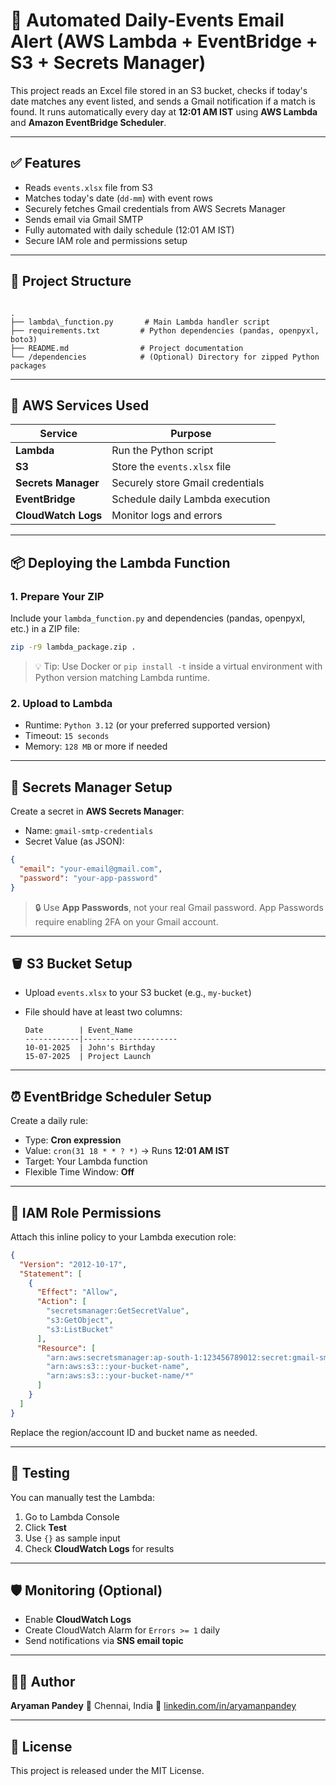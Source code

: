 # 🎯 Automated Daily-Events Email Alert (AWS Lambda + EventBridge + S3 + Secrets Manager)

This project reads an Excel file stored in an S3 bucket, checks if today's date matches any event listed, and sends a Gmail notification if a match is found. It runs automatically every day at **12:01 AM IST** using **AWS Lambda** and **Amazon EventBridge Scheduler**.

---

## ✅ Features

- Reads `events.xlsx` file from S3
- Matches today's date (`dd-mm`) with event rows
- Securely fetches Gmail credentials from AWS Secrets Manager
- Sends email via Gmail SMTP
- Fully automated with daily schedule (12:01 AM IST)
- Secure IAM role and permissions setup

---

## 📁 Project Structure

```

.
├── lambda\_function.py       # Main Lambda handler script
├── requirements.txt         # Python dependencies (pandas, openpyxl, boto3)
├── README.md                # Project documentation
└── /dependencies            # (Optional) Directory for zipped Python packages

````

---

## 🔐 AWS Services Used

| Service             | Purpose                                  |
|---------------------|-------------------------------------------|
| **Lambda**          | Run the Python script                    |
| **S3**              | Store the `events.xlsx` file             |
| **Secrets Manager** | Securely store Gmail credentials         |
| **EventBridge**     | Schedule daily Lambda execution          |
| **CloudWatch Logs** | Monitor logs and errors                  |

---

## 📦 Deploying the Lambda Function

### 1. Prepare Your ZIP

Include your `lambda_function.py` and dependencies (pandas, openpyxl, etc.) in a ZIP file:
```bash
zip -r9 lambda_package.zip .
````

> 💡 Tip: Use Docker or `pip install -t` inside a virtual environment with Python version matching Lambda runtime.

### 2. Upload to Lambda

* Runtime: `Python 3.12` (or your preferred supported version)
* Timeout: `15 seconds`
* Memory: `128 MB` or more if needed

---

## 🔑 Secrets Manager Setup

Create a secret in **AWS Secrets Manager**:

* Name: `gmail-smtp-credentials`
* Secret Value (as JSON):

```json
{
  "email": "your-email@gmail.com",
  "password": "your-app-password"
}
```

> 🔒 Use **App Passwords**, not your real Gmail password. App Passwords require enabling 2FA on your Gmail account.

---

## 🪣 S3 Bucket Setup

* Upload `events.xlsx` to your S3 bucket (e.g., `my-bucket`)
* File should have at least two columns:

  ```
  Date        | Event_Name
  ------------|---------------------
  10-01-2025  | John's Birthday
  15-07-2025  | Project Launch
  ```

---

## ⏰ EventBridge Scheduler Setup

Create a daily rule:

* Type: **Cron expression**
* Value: `cron(31 18 * * ? *)` → Runs **12:01 AM IST**
* Target: Your Lambda function
* Flexible Time Window: **Off**

---

## 🔐 IAM Role Permissions

Attach this inline policy to your Lambda execution role:

```json
{
  "Version": "2012-10-17",
  "Statement": [
    {
      "Effect": "Allow",
      "Action": [
        "secretsmanager:GetSecretValue",
        "s3:GetObject",
        "s3:ListBucket"
      ],
      "Resource": [
        "arn:aws:secretsmanager:ap-south-1:123456789012:secret:gmail-smtp-credentials-*",
        "arn:aws:s3:::your-bucket-name",
        "arn:aws:s3:::your-bucket-name/*"
      ]
    }
  ]
}
```

Replace the region/account ID and bucket name as needed.

---

## 🧪 Testing

You can manually test the Lambda:

1. Go to Lambda Console
2. Click **Test**
3. Use `{}` as sample input
4. Check **CloudWatch Logs** for results

---

## 🛡️ Monitoring (Optional)

* Enable **CloudWatch Logs**
* Create CloudWatch Alarm for `Errors >= 1` daily
* Send notifications via **SNS email topic**

---

## 🧑‍💻 Author

**Aryaman Pandey**
📍 Chennai, India
🔗 [linkedin.com/in/aryamanpandey](https://www.linkedin.com/in/aryaman-pandey/)

---

## 📝 License

This project is released under the MIT License.

```
